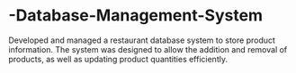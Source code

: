 # -Database-Management-System
Developed and managed a restaurant database system to store product information.
 The system was designed to allow the addition and removal of products, as well as
 updating product quantities efficiently.
